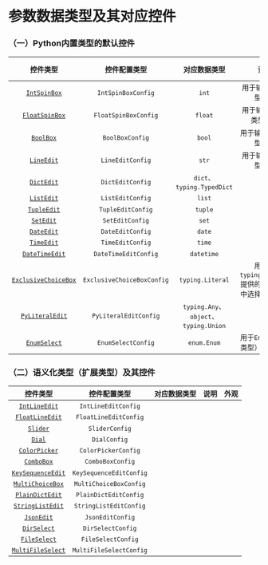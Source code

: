 #  参数数据类型及其对应控件

### （一）Python内置类型的默认控件

|                  控件类型                  |        控件配置类型        |              对应数据类型              |                        说明                        |                   外观                    |
| :----------------------------------------: | :------------------------: | :------------------------------------: | :------------------------------------------------: | :---------------------------------------: |
|       [`IntSpinBox`](widgets/int.md)       |     `IntSpinBoxConfig`     |                 `int`                  |               用于输入`int`类型数据                |   ![intspin.png](../images/intspin.png)   |
|     [`FloatSpinBox`](widgets/float.md)     |    `FloatSpinBoxConfig`    |                `float`                 |              用于输入`float`类型数据               | ![floatspin.png](../images/floatspin.png) |
|        [`BoolBox`](widgets/bool.md)        |      `BoolBoxConfig`       |                 `bool`                 |               用于输入`bool`类型数据               |   ![boolbox.png](../images/boolbox.png)   |
|        [`LineEdit`](widgets/str.md)        |      `LineEditConfig`      |                 `str`                  |               用于输入`str`类型数据                |  ![lineedit.png](../images/lineedit.png)  |
|               [`DictEdit`]()               |      `DictEditConfig`      |       `dict`、`typing.TypedDict`       |                                                    |                                           |
|               [`ListEdit`]()               |      `ListEditConfig`      |                 `list`                 |                                                    |                                           |
|              [`TupleEdit`]()               |     `TupleEditConfig`      |                `tuple`                 |                                                    |                                           |
|               [`SetEdit`]()                |      `SetEditConfig`       |                 `set`                  |                                                    |                                           |
|               [`DateEdit`]()               |      `DateEditConfig`      |                 `date`                 |                                                    |       ![](../images/date_edit.png)        |
|               [`TimeEdit`]()               |      `TimeEditConfig`      |                 `time`                 |                                                    |       ![](../images/time_edit.png)        |
|             [`DateTimeEdit`]()             |    `DateTimeEditConfig`    |               `datetime`               |                                                    |     ![](../images/datetime_edit.png)      |
| [`ExclusiveChoiceBox`](widgets/literal.md) | `ExclusiveChoiceBoxConfig` |            `typing.Literal`            | 用于从`typing.Literal`提供的一组选项中选择一个选项 |  ![](../images/exclusive_choice_box.png)  |
|            [`PyLiteralEdit`]()             |   `PyLiteralEditConfig`    | `typing.Any`、`object`、`typing.Union` |                                                    |                                           |
|      [`EnumSelect`](widgets/enum.md)       |     `EnumSelectConfig`     |              `enum.Enum`               |           用于`Enum`（枚举类型）值的输入           |       ![](../images/enumselect.png)       |

### （二）语义化类型（扩展类型）及其控件

|       控件类型        |      控件配置类型       | 对应数据类型 | 说明 | 外观 |
| :-------------------: | :---------------------: | :----------: | :--: | :--: |
|   [`IntLineEdit`]()   |   `IntLineEditConfig`   |              |      |      |
|  [`FloatLineEdit`]()  |  `FloatLineEditConfig`  |              |      |      |
|     [`Slider`]()      |     `SliderConfig`      |              |      |      |
|      [`Dial`]()       |      `DialConfig`       |              |      |      |
|   [`ColorPicker`]()   |   `ColorPickerConfig`   |              |      |      |
|    [`ComboBox`]()     |    `ComboBoxConfig`     |              |      |      |
| [`KeySequenceEdit`]() | `KeySequenceEditConfig` |              |      |      |
| [`MultiChoiceBox`]()  | `MultiChoiceBoxConfig`  |              |      |      |
|  [`PlainDictEdit`]()  |  `PlainDictEditConfig`  |              |      |      |
| [`StringListEdit`]()  | `StringListEditConfig`  |              |      |      |
|    [`JsonEdit`]()     |    `JsonEditConfig`     |              |      |      |
|    [`DirSelect`]()    |    `DirSelectConfig`    |              |      |      |
|   [`FileSelect`]()    |   `FileSelectConfig`    |              |      |      |
| [`MultiFileSelect`]() | `MultiFileSelectConfig` |              |      |      |

